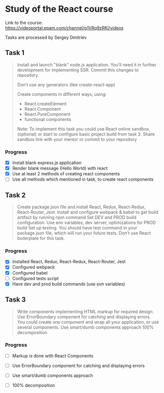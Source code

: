 # Study of the React course

Link to the course: https://videoportal.epam.com/channel/g1VRq9zRKl/videos

Tasks are processed by Sergey Dmitriev

## Task 1

> Install and launch "blank" node.js application. You’ll need it in further development for implementing SSR. Commit this changes to repository.
>
> Don’t use any generators (like create-react-app)
>
> Create components in different ways, using:
> * React.createElement
> * React.Component
> * React.PureComponent
> * functional components
>
> Note: To implement this task you could use React online sandbox,
> (optional) or start to configure basic project build from task 2.
> Share sandbox link with your mentor or commit to your repository

### Progress

- [x] Install blank express.js application
- [x] Render blank message (Hello World) with react
- [x] Use at least 2 methods of creating react components
- [ ] Use all methods which mentioned in task, to create react components

## Task 2
> Create package.json file and install React, Redux, React-Redux, React-Router, Jest.
> Install and configure webpack & babel to get build artifact by running npm command
> Set DEV and PROD build configuration. Use env variables, dev server, optimizations for PROD build
> Set up testing. You should have test command in your package.json file, which will run your future tests. Don’t use React boilerplate for this task.

### Progress

- [x] Installed React, Redux, React-Redux, React-Router, Jest
- [x] Configured webpack
- [x] Configured babel
- [ ] Configured tests script
- [x] Have dev and prod build commands (use _evn_ variables)

## Task 3
> Write components implementing HTML markup for required design.
> Use ErrorBoundary component for catching and displaying errors. You could create one component and wrap all your application, or use several components.
> Use smart/dumb components approach
> 100% decomposition

### Progress

- [ ] Markup is done with React Components
- [ ] Use ErrorBoundary component for catching and displaying errors
- [ ] Use smart/dumb components approach
- [ ] 100% decomposition




